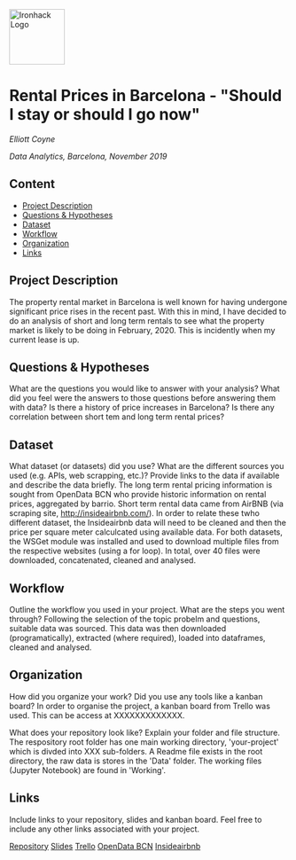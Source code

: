<img src="https://bit.ly/2VnXWr2" alt="Ironhack Logo" width="100"/>

# Rental Prices in Barcelona - "Should I stay or should I go now"
*Elliott Coyne*

*Data Analytics, Barcelona, November 2019*

## Content
- [Project Description](#project-description)
- [Questions & Hypotheses](#questions-hypotheses)
- [Dataset](#dataset)
- [Workflow](#workflow)
- [Organization](#organization)
- [Links](#links)

## Project Description
The property rental market in Barcelona is well known for having undergone significant price rises in the recent past. With this in mind, I have decided to do an analysis of short and long term rentals to see what the property market is likely to be doing in February, 2020. This is incidently when my current lease is up.

## Questions & Hypotheses
What are the questions you would like to answer with your analysis? What did you feel were the answers to those questions before answering them with data?
Is there a history of price increases in Barcelona?
Is there any correlation between short tem and long term rental prices?

## Dataset
What dataset (or datasets) did you use? What are the different sources you used (e.g. APIs, web scrapping, etc.)? Provide links to the data if available and describe the data briefly.
The long term rental pricing information is sought from OpenData BCN who provide historic information on rental prices, aggregated by barrio. Short term rental data came from AirBNB (via scraping site, http://insideairbnb.com/). In order to relate these twho different dataset, the Insideairbnb data will need to be cleaned and then the price per square meter calculcated using available data.
For both datasets, the WSGet module was installed and used to download multiple files from the respective websites (using a for loop). In total, over 40 files were downloaded, concatenated, cleaned and analysed.

## Workflow
Outline the workflow you used in your project. What are the steps you went through?
Following the selection of the topic probelm and questions, suitable data was sourced. This data was then downloaded (programatically), extracted (where required), loaded into dataframes, cleaned and analysed.

## Organization
How did you organize your work? Did you use any tools like a kanban board?
In order to organise the project, a kanban board from Trello was used. This can be access at XXXXXXXXXXXXX.

What does your repository look like? Explain your folder and file structure.
The respository root folder has one main working directory, 'your-project' which is divded into XXX sub-folders. A Readme file exists in the root directory, the raw data is stores in the 'Data' folder. The working files (Jupyter Notebook) are found in 'Working'.

## Links
Include links to your repository, slides and kanban board. Feel free to include any other links associated with your project.

[Repository](https://github.com/tristar82/Project-Week-5-Your-Own-Project)
[Slides](https://slides.com/)
[Trello](https://trello.com/b/5O45JOM2/project-4-bcn-rental-data)
[OpenData BCN](https://opendata-ajuntament.barcelona.cat/data/en/dataset/est-mercat-immobiliari-lloguer-mitja-mensual)
[Insideairbnb](http://insideairbnb.com/get-the-data.html)

